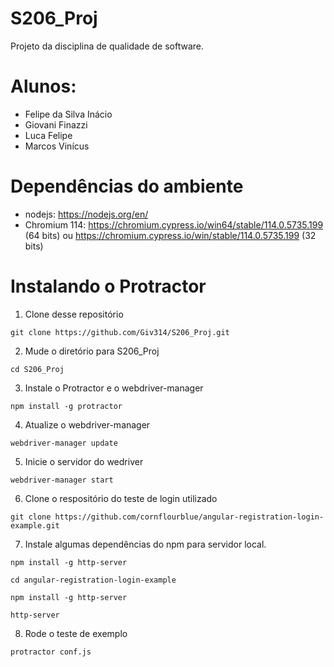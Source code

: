 # S206_Proj
Projeto da disciplina de qualidade de software.
# Alunos:
- Felipe da Silva Inácio
- Giovani Finazzi
- Luca Felipe
- Marcos Vinícus
# Dependências do ambiente
- nodejs: https://nodejs.org/en/
- Chromium 114: https://chromium.cypress.io/win64/stable/114.0.5735.199 (64 bits) ou https://chromium.cypress.io/win/stable/114.0.5735.199 (32 bits)
# Instalando o Protractor
1. Clone desse repositório
```
git clone https://github.com/Giv314/S206_Proj.git
```
2. Mude o diretório para S206_Proj
```
cd S206_Proj
```
3. Instale o Protractor e o webdriver-manager
```
npm install -g protractor
```
4. Atualize o webdriver-manager
```
webdriver-manager update
```
5. Inicie o servidor do wedriver
```
webdriver-manager start
```
6. Clone o respositório do teste de login utilizado
```
git clone https://github.com/cornflourblue/angular-registration-login-example.git
```
7. Instale algumas dependências do npm para servidor local.
```
npm install -g http-server
```
```
cd angular-registration-login-example
```
```
npm install -g http-server
```
```
http-server
```

8. Rode o teste de exemplo
```
protractor conf.js
```
